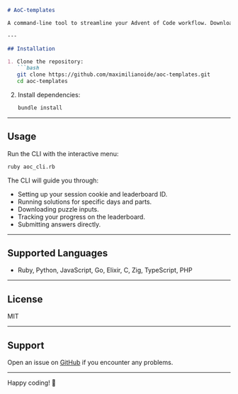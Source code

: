 ```markdown
# AoC-templates

A command-line tool to streamline your Advent of Code workflow. Download inputs, run solutions, track progress, and more—all from the terminal.

---

## Installation

1. Clone the repository:
   ```bash
   git clone https://github.com/maximilianoide/aoc-templates.git
   cd aoc-templates
   ```

2. Install dependencies:
   ```bash
   bundle install
   ```

---

## Usage

Run the CLI with the interactive menu:
```bash
ruby aoc_cli.rb
```

The CLI will guide you through:
- Setting up your session cookie and leaderboard ID.
- Running solutions for specific days and parts.
- Downloading puzzle inputs.
- Tracking your progress on the leaderboard.
- Submitting answers directly.

---

## Supported Languages
- Ruby, Python, JavaScript, Go, Elixir, C, Zig, TypeScript, PHP

---

## License
MIT

---

## Support
Open an issue on [GitHub](https://github.com/yourusername/advent-of-code-cli/issues) if you encounter any problems.

---

Happy coding! 🎄
```


